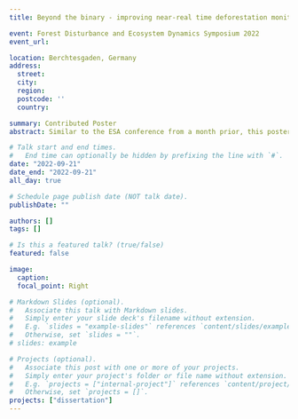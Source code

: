 ```yaml
---
title: Beyond the binary - improving near-real time deforestation monitoring by understanding trade-offs between latency and accuracy

event: Forest Disturbance and Ecosystem Dynamics Symposium 2022
event_url:

location: Berchtesgaden, Germany
address:
  street:
  city:
  region:
  postcode: ''
  country:

summary: Contributed Poster
abstract: Similar to the ESA conference from a month prior, this poster illustrated the most recent results of my PhD research. At the time of presentation, detection times were < 5 days with overall F1 scores of > 0.90. Unlike most other conferences, this is a small event (~100 people).

# Talk start and end times.
#   End time can optionally be hidden by prefixing the line with `#`.
date: "2022-09-21"
date_end: "2022-09-21"
all_day: true

# Schedule page publish date (NOT talk date).
publishDate: ""

authors: []
tags: []

# Is this a featured talk? (true/false)
featured: false

image:
  caption:
  focal_point: Right

# Markdown Slides (optional).
#   Associate this talk with Markdown slides.
#   Simply enter your slide deck's filename without extension.
#   E.g. `slides = "example-slides"` references `content/slides/example-slides.md`.
#   Otherwise, set `slides = ""`.
# slides: example

# Projects (optional).
#   Associate this post with one or more of your projects.
#   Simply enter your project's folder or file name without extension.
#   E.g. `projects = ["internal-project"]` references `content/project/deep-learning/index.md`.
#   Otherwise, set `projects = []`.
projects: ["dissertation"]
---
```


